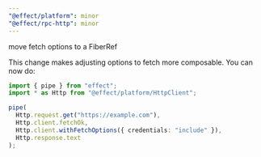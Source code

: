 ```yaml
---
"@effect/platform": minor
"@effect/rpc-http": minor
---
```


move fetch options to a FiberRef

This change makes adjusting options to fetch more composable. You can now do:

```ts
import { pipe } from "effect";
import * as Http from "@effect/platform/HttpClient";

pipe(
  Http.request.get("https://example.com"),
  Http.client.fetchOk,
  Http.client.withFetchOptions({ credentials: "include" }),
  Http.response.text
);
```
